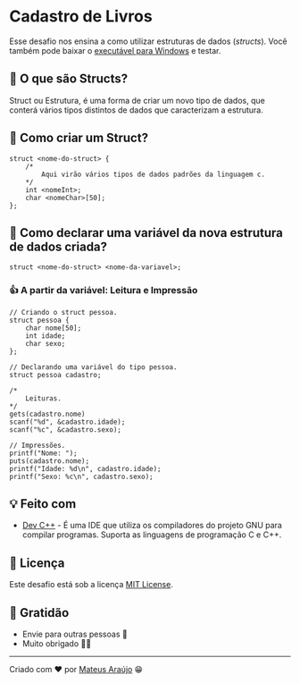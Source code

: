 # Cadastro de Livros

Esse desafio nos ensina a como utilizar estruturas de dados (_structs_). Você também pode baixar o [executável para Windows](estrutura.exe) e testar.

## :thought_balloon: O que são Structs?

Struct ou Estrutura, é uma forma de criar um novo tipo de dados, que conterá vários tipos distintos de dados que caracterizam a estrutura.

## :slightly_smiling_face: Como criar um Struct?

```
struct <nome-do-struct> {
	/*
		Aqui virão vários tipos de dados padrões da linguagem c.
	*/
	int <nomeInt>;
	char <nomeChar>[50];
};
```

## :star2: Como declarar uma variável da nova estrutura de dados criada?

```
struct <nome-do-struct> <nome-da-variavel>;
```

### :+1: A partir da variável: Leitura e Impressão

```
// Criando o struct pessoa.
struct pessoa {
	char nome[50];
	int idade;
	char sexo;
};

// Declarando uma variável do tipo pessoa.
struct pessoa cadastro;

/*
	Leituras.
*/
gets(cadastro.nome)
scanf("%d", &cadastro.idade);
scanf("%c", &cadastro.sexo);

// Impressões.
printf("Nome: ");
puts(cadastro.nome);
printf("Idade: %d\n", cadastro.idade);
printf("Sexo: %c\n", cadastro.sexo);

```

## :bulb: Feito com

* [Dev C++](https://sourceforge.net/projects/orwelldevcpp/) - É uma IDE que utiliza os compiladores do projeto GNU para compilar programas. Suporta as linguagens de programação C e C++.

## :page_with_curl: Licença

Este desafio está sob a licença [MIT License](https://github.com/mateusaraujos/cadastro-de-livros/blob/main/LICENSE).

## :gift_heart: Gratidão

* Envie para outras pessoas :e-mail:
* Muito obrigado :wave::sunglasses:

---
Criado com :heart: por [Mateus Araújo](https://github.com/mateusaraujos) :grin: